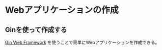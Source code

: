 # Webアプリケーションの作成

## Ginを使って作成する

[Gin Web Framework](https://gin-gonic.com/docs/) を使うことで簡単にWebアプリケーションを作成できる。

